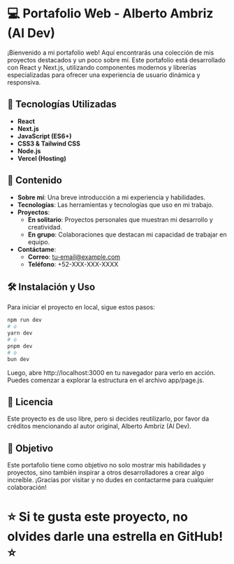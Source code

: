 # 💻 Portafolio Web - Alberto Ambriz (Al Dev)

¡Bienvenido a mi portafolio web! Aquí encontrarás una colección de mis proyectos destacados y un poco sobre mí. Este portafolio está desarrollado con React y Next.js, utilizando componentes modernos y librerías especializadas para ofrecer una experiencia de usuario dinámica y responsiva.

## 🚀 Tecnologías Utilizadas

- **React**
- **Next.js**
- **JavaScript (ES6+)**
- **CSS3 & Tailwind CSS**
- **Node.js**
- **Vercel (Hosting)**

## 📂 Contenido

- **Sobre mí**: Una breve introducción a mi experiencia y habilidades.
- **Tecnologías**: Las herramientas y tecnologías que uso en mi trabajo.
- **Proyectos**:
  - **En solitario**: Proyectos personales que muestran mi desarrollo y creatividad.
  - **En grupo**: Colaboraciones que destacan mi capacidad de trabajar en equipo.
- **Contáctame**:
  - **Correo**: [tu-email@example.com](mailto:tu-email@example.com)
  - **Teléfono**: +52-XXX-XXX-XXXX

## 🛠️ Instalación y Uso

Para iniciar el proyecto en local, sigue estos pasos:

```bash
npm run dev
# o
yarn dev
# o
pnpm dev
# o
bun dev
```

Luego, abre http://localhost:3000 en tu navegador para verlo en acción. Puedes comenzar a explorar la estructura en el archivo app/page.js.

## 📜 Licencia
Este proyecto es de uso libre, pero si decides reutilizarlo, por favor da créditos mencionando al autor original, Alberto Ambriz (Al Dev).

## 🎯 Objetivo
Este portafolio tiene como objetivo no solo mostrar mis habilidades y proyectos, sino también inspirar a otros desarrolladores a crear algo increíble. ¡Gracias por visitar y no dudes en contactarme para cualquier colaboración!


# ⭐ Si te gusta este proyecto, no olvides darle una estrella en GitHub! ⭐

